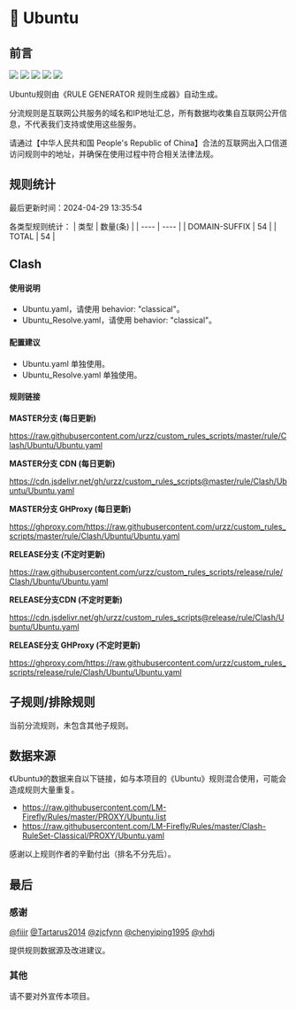 # 🧸 Ubuntu

## 前言

![](https://shields.io/badge/-移除重复规则-ff69b4) ![](https://shields.io/badge/-DOMAIN与DOMAIN--SUFFIX合并-green) ![](https://shields.io/badge/-DOMAIN--SUFFIX间合并-critical) ![](https://shields.io/badge/-DOMAIN--SUFFIX与DOMAIN--KEYWORD合并-blue) ![](https://shields.io/badge/-IP--CIDR(6)合并-blueviolet) 

Ubuntu规则由《RULE GENERATOR 规则生成器》自动生成。

分流规则是互联网公共服务的域名和IP地址汇总，所有数据均收集自互联网公开信息，不代表我们支持或使用这些服务。

请通过【中华人民共和国 People's Republic of China】合法的互联网出入口信道访问规则中的地址，并确保在使用过程中符合相关法律法规。

## 规则统计

最后更新时间：2024-04-29 13:35:54

各类型规则统计：
| 类型 | 数量(条)  | 
| ---- | ----  |
| DOMAIN-SUFFIX | 54  | 
| TOTAL | 54  | 


## Clash 

#### 使用说明
- Ubuntu.yaml，请使用 behavior: "classical"。
- Ubuntu_Resolve.yaml，请使用 behavior: "classical"。

#### 配置建议
- Ubuntu.yaml 单独使用。
- Ubuntu_Resolve.yaml 单独使用。

#### 规则链接
**MASTER分支 (每日更新)**

https://raw.githubusercontent.com/urzz/custom_rules_scripts/master/rule/Clash/Ubuntu/Ubuntu.yaml

**MASTER分支 CDN (每日更新)**

https://cdn.jsdelivr.net/gh/urzz/custom_rules_scripts@master/rule/Clash/Ubuntu/Ubuntu.yaml

**MASTER分支 GHProxy (每日更新)**

https://ghproxy.com/https://raw.githubusercontent.com/urzz/custom_rules_scripts/master/rule/Clash/Ubuntu/Ubuntu.yaml

**RELEASE分支 (不定时更新)**

https://raw.githubusercontent.com/urzz/custom_rules_scripts/release/rule/Clash/Ubuntu/Ubuntu.yaml

**RELEASE分支CDN (不定时更新)**

https://cdn.jsdelivr.net/gh/urzz/custom_rules_scripts@release/rule/Clash/Ubuntu/Ubuntu.yaml

**RELEASE分支 GHProxy (不定时更新)**

https://ghproxy.com/https://raw.githubusercontent.com/urzz/custom_rules_scripts/release/rule/Clash/Ubuntu/Ubuntu.yaml

## 子规则/排除规则


当前分流规则，未包含其他子规则。

## 数据来源

《Ubuntu》的数据来自以下链接，如与本项目的《Ubuntu》规则混合使用，可能会造成规则大量重复。

- https://raw.githubusercontent.com/LM-Firefly/Rules/master/PROXY/Ubuntu.list
- https://raw.githubusercontent.com/LM-Firefly/Rules/master/Clash-RuleSet-Classical/PROXY/Ubuntu.yaml


感谢以上规则作者的辛勤付出（排名不分先后）。

## 最后

### 感谢

[@fiiir](https://github.com/fiiir) [@Tartarus2014](https://github.com/Tartarus2014) [@zjcfynn](https://github.com/zjcfynn) [@chenyiping1995](https://github.com/chenyiping1995) [@vhdj](https://github.com/vhdj)

提供规则数据源及改进建议。

### 其他

请不要对外宣传本项目。